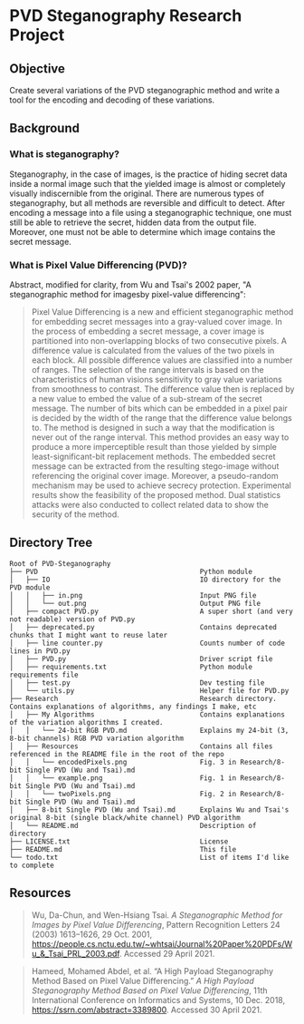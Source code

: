 

# PVD Steganography Research Project

## Objective
Create several variations of the PVD steganographic method and write a tool for the encoding and decoding of these variations. 

## Background

### What is steganography?
Steganography, in the case of images, is the practice of hiding secret data inside a normal image such that the yielded image is almost or completely visually indiscernible from the original. There are numerous types of steganography, but all methods are reversible and difficult to detect. After encoding a message into a file using a steganographic technique, one must still be able to retrieve the secret, hidden data from the output file. Moreover, one must not be able to determine which image contains the secret message.

### What is Pixel Value Differencing (PVD)?
Abstract, modified for clarity, from Wu and Tsai's 2002 paper, "A steganographic method for imagesby pixel-value differencing":

> Pixel Value Differencing is a new and efficient steganographic method for embedding secret messages into a gray-valued cover image. In the process of embedding a secret message, a cover image is partitioned into non-overlapping blocks of two consecutive pixels. A difference value is calculated from the values of the two pixels in each block. All possible difference values are classified into a number of ranges. The selection of the range intervals is based on the characteristics of human visions sensitivity to gray value variations from smoothness to contrast. The difference value then is replaced by a new value to embed the value of a sub-stream of the secret message. The number of bits which can be embedded in a pixel pair is decided by the width of the range that the difference value belongs to. The method is designed in such a way that the modification is never out of the range interval. This method provides an easy way to produce a more imperceptible result than those yielded by simple least-significant-bit replacement methods. The embedded secret message can be extracted from the resulting stego-image without referencing the original cover image. Moreover, a pseudo-random mechanism may be used to achieve secrecy protection. Experimental results show the feasibility of the proposed method. Dual statistics attacks were also conducted to collect related data to show the security of the method.

## Directory Tree

```
Root of PVD-Steganography
├── PVD                                        Python module
│   ├── IO                                     IO directory for the PVD module
│   │   ├── in.png                             Input PNG file
│   │   └── out.png                            Output PNG file
│   ├── compact PVD.py                         A super short (and very not readable) version of PVD.py
│   ├── deprecated.py                          Contains deprecated chunks that I might want to reuse later
│   ├── line counter.py                        Counts number of code lines in PVD.py
│   ├── PVD.py                                 Driver script file
│   ├── requirements.txt                       Python module requirements file
│   ├── test.py                                Dev testing file
│   └── utils.py                               Helper file for PVD.py
├── Research                                   Research directory. Contains explanations of algorithms, any findings I make, etc
│   ├── My Algorithms                          Contains explanations of the variation algorithms I created.
│   │   └── 24-bit RGB PVD.md                  Explains my 24-bit (3, 8-bit channels) RGB PVD variation algorithm
│   ├── Resources                              Contains all files referenced in the README file in the root of the repo
│   │   └── encodedPixels.png                  Fig. 3 in Research/8-bit Single PVD (Wu and Tsai).md
│   │   └── example.png                        Fig. 1 in Research/8-bit Single PVD (Wu and Tsai).md
│   │   └── twoPixels.png                      Fig. 2 in Research/8-bit Single PVD (Wu and Tsai).md
│   ├── 8-bit Single PVD (Wu and Tsai).md      Explains Wu and Tsai's original 8-bit (single black/white channel) PVD algorithm
│   └── README.md                              Description of directory
├── LICENSE.txt                                License
├── README.md                                  This file
└── todo.txt                                   List of items I'd like to complete
```


## Resources

>Wu, Da-Chun, and Wen-Hsiang Tsai. _A Steganographic Method for Images by Pixel Value Differencing_, Pattern Recognition Letters 24 (2003) 1613–1626, 29 Oct. 2001, https://people.cs.nctu.edu.tw/~whtsai/Journal%20Paper%20PDFs/Wu_&_Tsai_PRL_2003.pdf. Accessed 29 April 2021.

> Hameed, Mohamed Abdel, et al. “A High Payload Steganography Method Based on Pixel Value Differencing.” _A High Payload Steganography Method Based on Pixel Value Differencing_, 11th International Conference on Informatics and Systems, 10 Dec. 2018, https://ssrn.com/abstract=3389800. Accessed 30 April 2021.

